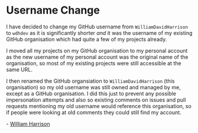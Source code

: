 # Username Change
I have decided to change my GitHub username from `WilliamDavidHarrison` to `wdhdev` as it is significantly shorter *and* it was the username of my existing GitHub organisation which had quite a few of my projects already.

I moved all my projects on my GitHub organisation to my personal account as the new username of my personal account was the original name of the organisation, so most of my existing projects were still accessible at the same URL.

I then renamed the GitHub organsiation to `WilliamDavidHarrison` (this organisation) so my old username was still owned and managed by me, except as a GitHub organisation. I did this just to prevent any possible impersonation attempts and also so existing comments on issues and pull requests mentioning my old username would reference this organisation, so if people were looking at old comments they could still find my account.

\- [William Harrison](https://github.com/wdhdev)
